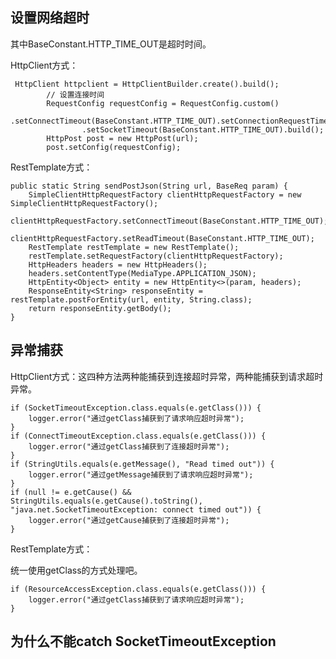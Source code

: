 ## 设置网络超时 ##
其中BaseConstant.HTTP_TIME_OUT是超时时间。  

HttpClient方式：  

     HttpClient httpclient = HttpClientBuilder.create().build();
            // 设置连接时间
            RequestConfig requestConfig = RequestConfig.custom()
                    .setConnectTimeout(BaseConstant.HTTP_TIME_OUT).setConnectionRequestTimeout(BaseConstant.HTTP_TIME_OUT)
                    .setSocketTimeout(BaseConstant.HTTP_TIME_OUT).build();
            HttpPost post = new HttpPost(url);
            post.setConfig(requestConfig);

RestTemplate方式：

    public static String sendPostJson(String url, BaseReq param) {
        SimpleClientHttpRequestFactory clientHttpRequestFactory = new SimpleClientHttpRequestFactory();
        clientHttpRequestFactory.setConnectTimeout(BaseConstant.HTTP_TIME_OUT);
        clientHttpRequestFactory.setReadTimeout(BaseConstant.HTTP_TIME_OUT);
        RestTemplate restTemplate = new RestTemplate();
        restTemplate.setRequestFactory(clientHttpRequestFactory);
        HttpHeaders headers = new HttpHeaders();
        headers.setContentType(MediaType.APPLICATION_JSON);
        HttpEntity<Object> entity = new HttpEntity<>(param, headers);
        ResponseEntity<String> responseEntity = restTemplate.postForEntity(url, entity, String.class);
        return responseEntity.getBody();
    }



## 异常捕获 ##

HttpClient方式：这四种方法两种能捕获到连接超时异常，两种能捕获到请求超时异常。

    if (SocketTimeoutException.class.equals(e.getClass())) {
        logger.error("通过getClass捕获到了请求响应超时异常");
    }
    if (ConnectTimeoutException.class.equals(e.getClass())) {
        logger.error("通过getClass捕获到了连接超时异常");
    }
    if (StringUtils.equals(e.getMessage(), "Read timed out")) {
        logger.error("通过getMessage捕获到了请求响应超时异常");
    }
    if (null != e.getCause() && StringUtils.equals(e.getCause().toString(), "java.net.SocketTimeoutException: connect timed out")) {
        logger.error("通过getCause捕获到了连接超时异常");
    }


RestTemplate方式：

统一使用getClass的方式处理吧。

    if (ResourceAccessException.class.equals(e.getClass())) {
        logger.error("通过getClass捕获到了请求响应超时异常");
    }
    


## 为什么不能catch SocketTimeoutException ##

